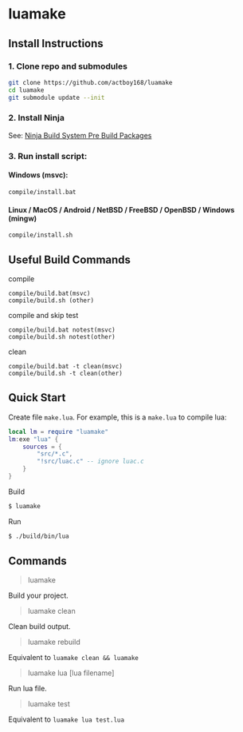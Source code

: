 # luamake

## Install Instructions

### 1. Clone repo and submodules

```bash
git clone https://github.com/actboy168/luamake
cd luamake
git submodule update --init
```

### 2. Install Ninja

See: [Ninja Build System Pre Build Packages]((https://github.com/ninja-build/ninja/wiki/Pre-built-Ninja-packages))

### 3. Run install script:

#### Windows (msvc):
```
compile/install.bat
```

#### Linux / MacOS / Android / NetBSD / FreeBSD / OpenBSD / Windows (mingw)

```
compile/install.sh
```

## Useful Build Commands

compile
```
compile/build.bat(msvc)
compile/build.sh (other)
```

compile and skip test
```
compile/build.bat notest(msvc)
compile/build.sh notest(other)
```

clean
```
compile/build.bat -t clean(msvc)
compile/build.sh -t clean(other)
```

## Quick Start

Create file `make.lua`. For example, this is a `make.lua` to compile lua:
``` lua
local lm = require "luamake"
lm:exe "lua" {
    sources = {
        "src/*.c",
        "!src/luac.c" -- ignore luac.c
    }
}
```

Build
``` bash
$ luamake
```

Run
``` bash
$ ./build/bin/lua
```

## Commands

> luamake

Build your project.

> luamake clean

Clean build output.

> luamake rebuild

Equivalent to `luamake clean && luamake`

> luamake lua [lua filename]

Run lua file.

> luamake test

Equivalent to `luamake lua test.lua`
